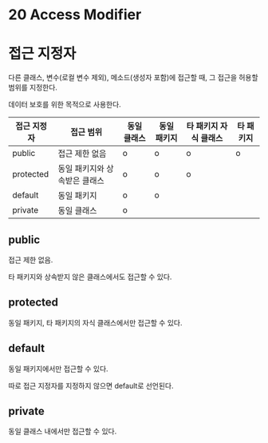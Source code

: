 # 20 Access Modifier

# 접근 지정자

다른 클래스, 변수(로컬 변수 제외), 메소드(생성자 포함)에 접근할 때, 그 접근을 허용할 범위를 지정한다.

데이터 보호를 위한 목적으로 사용한다.

| 접근 지정자 | 접근 범위 | 동일 클래스 | 동일 패키지 | 타 패키지 자식 클래스 | 타 패키지 |
| --- | --- | --- | --- | --- | --- |
| public | 접근 제한 없음 | o | o | o | o |
| protected | 동일 패키지와 상속받은 클래스 | o | o | o |  |
| default | 동일 패키지 | o | o |  |  |
| private | 동일 클래스 | o |  |  |  |

## public

접근 제한 없음.

타 패키지와 상속받지 않은 클래스에서도 접근할 수 있다.

## protected

동일 패키지, 타 패키지의 자식 클래스에서만 접근할 수 있다.

## default

동일 패키지에서만 접근할 수 있다.

따로 접근 지정자를 지정하지 않으면 default로 선언된다.

## private

동일 클래스 내에서만 접근할 수 있다.